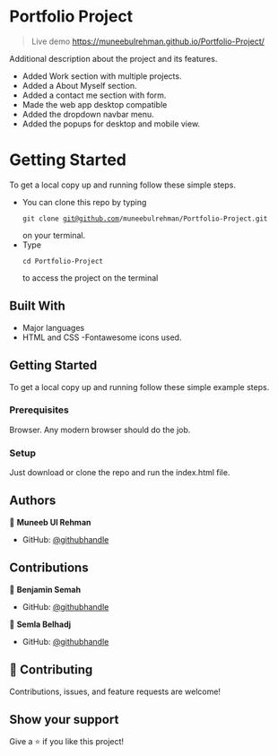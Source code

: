 
# Portfolio Project

>Live demo
https://muneebulrehman.github.io/Portfolio-Project/


Additional description about the project and its features.
- Added Work section with multiple projects.
- Added a About Myself section.
- Added a contact me section with form.
- Made the web app desktop compatible
- Added the dropdown navbar menu.
- Added the popups for desktop and mobile view.

# Getting Started

To get a local copy up and running follow these simple steps.
- You can clone this repo by typing <pre><code>git clone git@github.com/muneebulrehman/Portfolio-Project.git</code></pre> on your terminal.
- Type <pre><code>cd Portfolio-Project</code></pre> to access the project on the terminal

## Built With

- Major languages
- HTML and CSS
-Fontawesome icons used.

## Getting Started

To get a local copy up and running follow these simple example steps.

### Prerequisites
Browser. Any modern browser should do the job.

### Setup
Just download or clone the repo and run the index.html file.


## Authors

👤 **Muneeb Ul Rehman**

- GitHub: [@githubhandle](https://github.com/muneebulrehman)

## Contributions
👤 **Benjamin Semah**

- GitHub: [@githubhandle](https://github.com/BenjaminSemah)

👤 **Semla Belhadj**
- GitHub: [@githubhandle](https://github.com/selma-belhadj)

## 🤝 Contributing

Contributions, issues, and feature requests are welcome!

## Show your support

Give a ⭐️ if you like this project!
